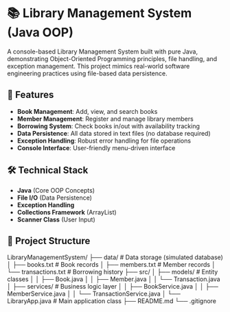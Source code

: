# 📚 Library Management System (Java OOP)

A console-based Library Management System built with pure Java, demonstrating Object-Oriented Programming principles, file handling, and exception management. This project mimics real-world software engineering practices using file-based data persistence.

## 🚀 Features

- **Book Management**: Add, view, and search books
- **Member Management**: Register and manage library members  
- **Borrowing System**: Check books in/out with availability tracking
- **Data Persistence**: All data stored in text files (no database required)
- **Exception Handling**: Robust error handling for file operations
- **Console Interface**: User-friendly menu-driven interface

## 🛠️ Technical Stack

- **Java** (Core OOP Concepts)
- **File I/O** (Data Persistence)
- **Exception Handling**
- **Collections Framework** (ArrayList)
- **Scanner Class** (User Input)

## 📁 Project Structure
LibraryManagementSystem/
├── data/                   # Data storage (simulated database)
│   ├── books.txt          # Book records
│   ├── members.txt        # Member records
│   └── transactions.txt   # Borrowing history
├── src/
│   ├── models/            # Entity classes
│   │   ├── Book.java
│   │   ├── Member.java
│   │   └── Transaction.java
│   ├── services/          # Business logic layer
│   │   ├── BookService.java
│   │   ├── MemberService.java
│   │   └── TransactionService.java
│   └── LibraryApp.java    # Main application class
├── README.md
└── .gitignore
